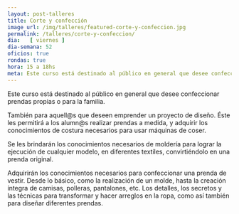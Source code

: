 ```yaml
---
layout: post-talleres
title: Corte y confección
image_url: /img/talleres/featured-corte-y-confeccion.jpg
permalink: /talleres/corte-y-confeccion/
dia:   [ viernes ]
dia-semana: 52
oficios: true
rondas: true
hora: 15 a 18hs
meta: Este curso está destinado al público en general que desee confeccionar prendas propias o para la familia
---
```


Este curso está destinado al público en general que desee confeccionar prendas propias o para la familia.

También para aquell@s que deseen emprender un proyecto de diseño. Éste les permitirá  a los alumn@s realizar prendas a medida, y adquirir los conocimientos de costura necesarios para usar máquinas de coser.

Se les brindarán los conocimientos necesarios de moldería para lograr la ejecución de cualquier modelo, en diferentes textiles, convirtiéndolo en una prenda original.

Adquirirán los conocimientos necesarios para confeccionar una prenda de vestir. Desde lo básico, como la realización de un molde, hasta la creación íntegra de camisas, polleras, pantalones, etc. Los detalles, los secretos y las técnicas para transformar y hacer arreglos en la ropa, como así también para diseñar diferentes prendas.
